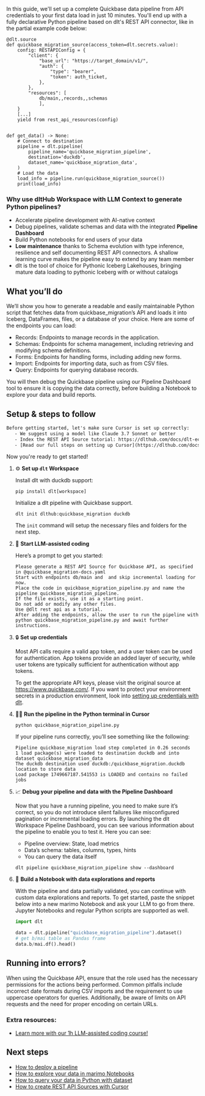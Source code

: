 In this guide, we'll set up a complete Quickbase data pipeline from API credentials to your first data load in just 10 minutes. You'll end up with a fully declarative Python pipeline based on dlt's REST API connector, like in the partial example code below:

```python-outcome
@dlt.source
def quickbase_migration_source(access_token=dlt.secrets.value):
    config: RESTAPIConfig = {
        "client": {
            "base_url": "https://target_domain/v1/",
            "auth": {
                "type": "bearer",
                "token": auth_ticket,
            },
        },
        "resources": [
            db/main,,records,,schemas
            ],
    }
    [...]
    yield from rest_api_resources(config)


def get_data() -> None:
    # Connect to destination
    pipeline = dlt.pipeline(
        pipeline_name='quickbase_migration_pipeline',
        destination='duckdb',
        dataset_name='quickbase_migration_data', 
    )
    # Load the data
    load_info = pipeline.run(quickbase_migration_source())
    print(load_info) 
```

### Why use dltHub Workspace with LLM Context to generate Python pipelines?

- Accelerate pipeline development with AI-native context
- Debug pipelines, validate schemas and data with the integrated **Pipeline Dashboard**
- Build Python notebooks for end users of your data
- **Low maintenance** thanks to Schema evolution with type inference, resilience and self documenting REST API connectors. A shallow learning curve makes the pipeline easy to extend by any team member
- dlt is the tool of choice for Pythonic Iceberg Lakehouses, bringing mature data loading to pythonic Iceberg with or without catalogs

## What you’ll do

We’ll show you how to generate a readable and easily maintainable Python script that fetches data from quickbase_migration’s API and loads it into Iceberg, DataFrames, files, or a database of your choice. Here are some of the endpoints you can load:

- Records: Endpoints to manage records in the application.
- Schemas: Endpoints for schema management, including retrieving and modifying schema definitions.
- Forms: Endpoints for handling forms, including adding new forms.
- Import: Endpoints for importing data, such as from CSV files.
- Query: Endpoints for querying database records.

You will then debug the Quickbase pipeline using our Pipeline Dashboard tool to ensure it is copying the data correctly, before building a Notebook to explore your data and build reports.

## Setup & steps to follow

```default
Before getting started, let's make sure Cursor is set up correctly:
   - We suggest using a model like Claude 3.7 Sonnet or better
   - Index the REST API Source tutorial: https://dlthub.com/docs/dlt-ecosystem/verified-sources/rest_api/ and add it to context as **@dlt rest api**
   - [Read our full steps on setting up Cursor](https://dlthub.com/docs/dlt-ecosystem/llm-tooling/cursor-restapi#23-configuring-cursor-with-documentation)
```

Now you're ready to get started!

1. ⚙️ **Set up `dlt` Workspace**
    
    Install dlt with duckdb support:
    ```shell
    pip install dlt[workspace]
    ```

    Initialize a dlt pipeline with Quickbase support.
    ```shell
    dlt init dlthub:quickbase_migration duckdb
    ```

    The `init` command will setup the necessary files and folders for the next step.
    
2. 🤠 **Start LLM-assisted coding**
    
    Here’s a prompt to get you started:
    
    ```prompt
    Please generate a REST API Source for Quickbase API, as specified in @quickbase_migration-docs.yaml 
    Start with endpoints db/main and  and skip incremental loading for now. 
    Place the code in quickbase_migration_pipeline.py and name the pipeline quickbase_migration_pipeline. 
    If the file exists, use it as a starting point. 
    Do not add or modify any other files. 
    Use @dlt rest api as a tutorial. 
    After adding the endpoints, allow the user to run the pipeline with python quickbase_migration_pipeline.py and await further instructions.
    ```

    
3. 🔒 **Set up credentials** 
    
    Most API calls require a valid app token, and a user token can be used for authentication. App tokens provide an added layer of security, while user tokens are typically sufficient for authentication without app tokens.
    
    To get the appropriate API keys, please visit the original source at https://www.quickbase.com/.
    If you want to protect your environment secrets in a production environment, look into [setting up credentials with dlt](https://dlthub.com/docs/walkthroughs/add_credentials).
    
4. 🏃‍♀️ **Run the pipeline in the Python terminal in Cursor**
    
    ```shell
    python quickbase_migration_pipeline.py
    ```
    
    If your pipeline runs correctly, you’ll see something like the following:
    
    ```shell
    Pipeline quickbase_migration load step completed in 0.26 seconds
    1 load package(s) were loaded to destination duckdb and into dataset quickbase_migration_data
    The duckdb destination used duckdb:/quickbase_migration.duckdb location to store data
    Load package 1749667187.541553 is LOADED and contains no failed jobs
    ```
    
5. 📈 **Debug your pipeline and data with the Pipeline Dashboard**

    Now that you have a running pipeline, you need to make sure it’s correct, so you do not introduce silent failures like misconfigured pagination or incremental loading errors. By launching the dlt Workspace Pipeline Dashboard, you can see various information about the pipeline to enable you to test it. Here you can see:
    - Pipeline overview: State, load metrics
    - Data’s schema: tables, columns, types, hints
    - You can query the data itself
    
    ```shell
    dlt pipeline quickbase_migration_pipeline show --dashboard
    ```
    
6. 🐍 **Build a Notebook with data explorations and reports**

    With the pipeline and data partially validated, you can continue with custom data explorations and reports. To get started, paste the snippet below into a new marimo Notebook and ask your LLM to go from there. Jupyter Notebooks and regular Python scripts are supported as well.

    
    ```python
    import dlt

   data = dlt.pipeline("quickbase_migration_pipeline").dataset()
   # get b/mai table as Pandas frame
   data.b/mai.df().head()
    ```

## Running into errors?

When using the Quickbase API, ensure that the role used has the necessary permissions for the actions being performed. Common pitfalls include incorrect date formats during CSV imports and the requirement to use uppercase operators for queries. Additionally, be aware of limits on API requests and the need for proper encoding on certain URLs.

### Extra resources:

- [Learn more with our 1h LLM-assisted coding course!](https://www.youtube.com/watch?v=GGid70rnJuM)

## Next steps

- [How to deploy a pipeline](https://dlthub.com/docs/walkthroughs/deploy-a-pipeline)
- [How to explore your data in marimo Notebooks](https://dlthub.com/docs/general-usage/dataset-access/marimo)
- [How to query your data in Python with dataset](https://dlthub.com/docs/general-usage/dataset-access/dataset)
- [How to create REST API Sources with Cursor](https://dlthub.com/docs/dlt-ecosystem/llm-tooling/cursor-restapi)